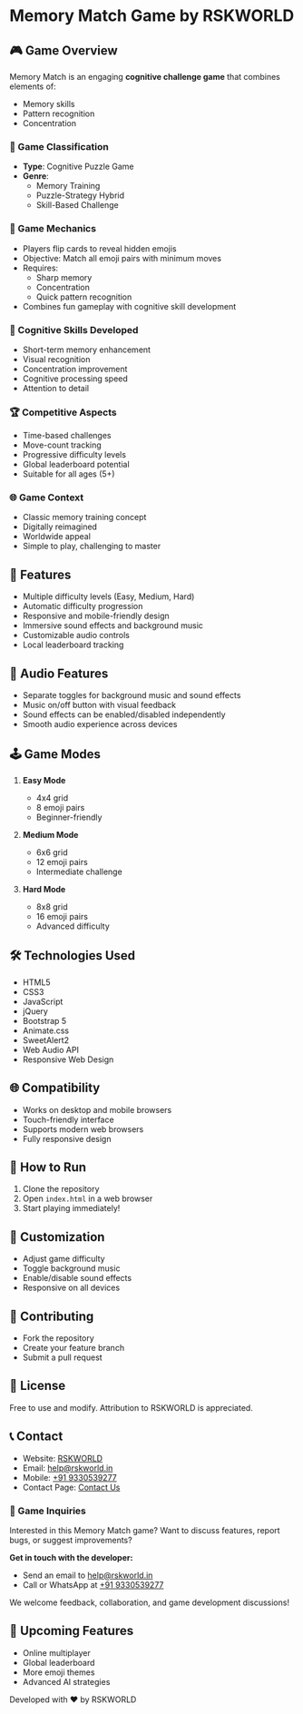 # Memory Match Game by RSKWORLD

## 🎮 Game Overview
Memory Match is an engaging **cognitive challenge game** that combines elements of:
- Memory skills
- Pattern recognition
- Concentration

### 🧩 Game Classification
- **Type**: Cognitive Puzzle Game
- **Genre**: 
  - Memory Training
  - Puzzle-Strategy Hybrid
  - Skill-Based Challenge

### 🎲 Game Mechanics
- Players flip cards to reveal hidden emojis
- Objective: Match all emoji pairs with minimum moves
- Requires:
  - Sharp memory
  - Concentration
  - Quick pattern recognition
- Combines fun gameplay with cognitive skill development

### 🧠 Cognitive Skills Developed
- Short-term memory enhancement
- Visual recognition
- Concentration improvement
- Cognitive processing speed
- Attention to detail

### 🏆 Competitive Aspects
- Time-based challenges
- Move-count tracking
- Progressive difficulty levels
- Global leaderboard potential
- Suitable for all ages (5+)

### 🌐 Game Context
- Classic memory training concept
- Digitally reimagined
- Worldwide appeal
- Simple to play, challenging to master

## 🌟 Features
- Multiple difficulty levels (Easy, Medium, Hard)
- Automatic difficulty progression
- Responsive and mobile-friendly design
- Immersive sound effects and background music
- Customizable audio controls
- Local leaderboard tracking

## 🎵 Audio Features
- Separate toggles for background music and sound effects
- Music on/off button with visual feedback
- Sound effects can be enabled/disabled independently
- Smooth audio experience across devices

## 🕹️ Game Modes
1. **Easy Mode**
   - 4x4 grid
   - 8 emoji pairs
   - Beginner-friendly

2. **Medium Mode**
   - 6x6 grid
   - 12 emoji pairs
   - Intermediate challenge

3. **Hard Mode**
   - 8x8 grid
   - 16 emoji pairs
   - Advanced difficulty

## 🛠️ Technologies Used
- HTML5
- CSS3
- JavaScript
- jQuery
- Bootstrap 5
- Animate.css
- SweetAlert2
- Web Audio API
- Responsive Web Design

## 🌐 Compatibility
- Works on desktop and mobile browsers
- Touch-friendly interface
- Supports modern web browsers
- Fully responsive design

## 🚀 How to Run
1. Clone the repository
2. Open `index.html` in a web browser
3. Start playing immediately!

## 🎨 Customization
- Adjust game difficulty
- Toggle background music
- Enable/disable sound effects
- Responsive on all devices

## 🤝 Contributing
- Fork the repository
- Create your feature branch
- Submit a pull request

## 📄 License
Free to use and modify. Attribution to RSKWORLD is appreciated.

## 📞 Contact
- Website: [RSKWORLD](https://rskworld.in)
- Email: [help@rskworld.in](mailto:help@rskworld.in)
- Mobile: [+91 9330539277](tel:+919330539277)
- Contact Page: [Contact Us](https://rskworld.in/contact.php)

### 💬 Game Inquiries
Interested in this Memory Match game? Want to discuss features, report bugs, or suggest improvements? 

**Get in touch with the developer:**
- Send an email to [help@rskworld.in](mailto:help@rskworld.in)
- Call or WhatsApp at [+91 9330539277](tel:+919330539277)

We welcome feedback, collaboration, and game development discussions!

## 🌈 Upcoming Features
- Online multiplayer
- Global leaderboard
- More emoji themes
- Advanced AI strategies

Developed with ❤️ by RSKWORLD
